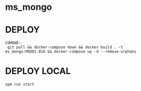 # ms_mongo

# DEPLOY 
    COMAND:
     git pull && docker-compose down && docker build . -t ms_mongo:PROD1.016 && docker-compose up -d --remove-orphans

# DEPLOY LOCAL
    npm run start


